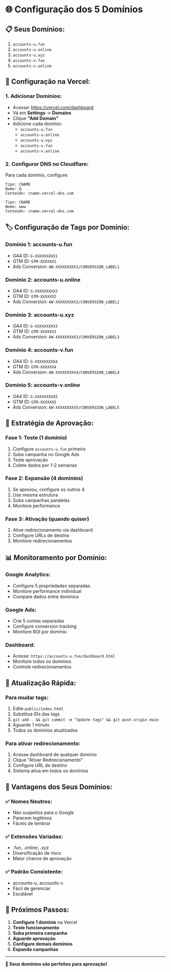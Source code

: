 # 🌐 Configuração dos 5 Domínios

## 📋 **Seus Domínios:**
1. `accounts-u.fun`
2. `accounts-u.online`
3. `accounts-u.xyz`
4. `accounts-v.fun`
5. `accounts-v.online`

## 🚀 **Configuração na Vercel:**

### **1. Adicionar Domínios:**
- Acesse: https://vercel.com/dashboard
- Vá em **Settings** → **Domains**
- Clique **"Add Domain"**
- Adicione cada domínio:
  - `accounts-u.fun`
  - `accounts-u.online`
  - `accounts-u.xyz`
  - `accounts-v.fun`
  - `accounts-v.online`

### **2. Configurar DNS no Cloudflare:**
Para cada domínio, configure:
```
Tipo: CNAME
Nome: @
Conteúdo: cname.vercel-dns.com

Tipo: CNAME
Nome: www
Conteúdo: cname.vercel-dns.com
```

## 🏷️ **Configuração de Tags por Domínio:**

### **Domínio 1: accounts-u.fun**
- GA4 ID: `G-XXXXXXXXX1`
- GTM ID: `GTM-XXXXXX1`
- Ads Conversion: `AW-XXXXXXXXX1/CONVERSION_LABEL1`

### **Domínio 2: accounts-u.online**
- GA4 ID: `G-XXXXXXXXX2`
- GTM ID: `GTM-XXXXXX2`
- Ads Conversion: `AW-XXXXXXXXX2/CONVERSION_LABEL2`

### **Domínio 3: accounts-u.xyz**
- GA4 ID: `G-XXXXXXXXX3`
- GTM ID: `GTM-XXXXXX3`
- Ads Conversion: `AW-XXXXXXXXX3/CONVERSION_LABEL3`

### **Domínio 4: accounts-v.fun**
- GA4 ID: `G-XXXXXXXXX4`
- GTM ID: `GTM-XXXXXX4`
- Ads Conversion: `AW-XXXXXXXXX4/CONVERSION_LABEL4`

### **Domínio 5: accounts-v.online**
- GA4 ID: `G-XXXXXXXXX5`
- GTM ID: `GTM-XXXXXX5`
- Ads Conversion: `AW-XXXXXXXXX5/CONVERSION_LABEL5`

## 🎯 **Estratégia de Aprovação:**

### **Fase 1: Teste (1 domínio)**
1. Configure `accounts-u.fun` primeiro
2. Suba campanha no Google Ads
3. Teste aprovação
4. Colete dados por 1-2 semanas

### **Fase 2: Expansão (4 domínios)**
1. Se aprovou, configure os outros 4
2. Use mesma estrutura
3. Suba campanhas paralelas
4. Monitore performance

### **Fase 3: Ativação (quando quiser)**
1. Ative redirecionamento via dashboard
2. Configure URLs de destino
3. Monitore redirecionamentos

## 📊 **Monitoramento por Domínio:**

### **Google Analytics:**
- Configure 5 propriedades separadas
- Monitore performance individual
- Compare dados entre domínios

### **Google Ads:**
- Crie 5 contas separadas
- Configure conversion tracking
- Monitore ROI por domínio

### **Dashboard:**
- Acesse: `https://accounts-u.fun/dashboard.html`
- Monitore todos os domínios
- Controle redirecionamentos

## 🔄 **Atualização Rápida:**

### **Para mudar tags:**
1. Edite `public/index.html`
2. Substitua IDs das tags
3. `git add . && git commit -m "Update tags" && git push origin main`
4. Aguarde 1 minuto
5. Todos os domínios atualizados

### **Para ativar redirecionamento:**
1. Acesse dashboard de qualquer domínio
2. Clique "Ativar Redirecionamento"
3. Configure URL de destino
4. Sistema ativa em todos os domínios

## 🎉 **Vantagens dos Seus Domínios:**

### **✅ Nomes Neutros:**
- Não suspeitos para o Google
- Parecem legítimos
- Fáceis de lembrar

### **✅ Extensões Variadas:**
- .fun, .online, .xyz
- Diversificação de risco
- Maior chance de aprovação

### **✅ Padrão Consistente:**
- accounts-u, accounts-v
- Fácil de gerenciar
- Escalável

## 🚀 **Próximos Passos:**

1. **Configure 1 domínio** na Vercel
2. **Teste funcionamento**
3. **Suba primeira campanha**
4. **Aguarde aprovação**
5. **Configure demais domínios**
6. **Expanda campanhas**

---

**🎯 Seus domínios são perfeitos para aprovação!**
